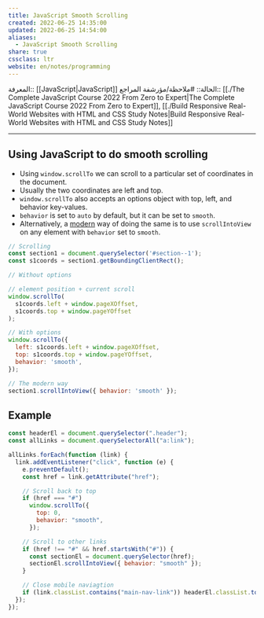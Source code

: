 ```yaml
---
title: JavaScript Smooth Scrolling
created: 2022-06-25 14:35:00
updated: 2022-06-25 14:54:00
aliases:
  - JavaScript Smooth Scrolling
share: true
cssclass: ltr
website: en/notes/programming
---
```


المعرفة:: [[JavaScript|JavaScript]]
الحالة:: #ملاحظة/مؤرشفة
المراجع:: [[./The Complete JavaScript Course 2022 From Zero to Expert|The Complete JavaScript Course 2022 From Zero to Expert]], [[./Build Responsive Real-World Websites with HTML and CSS Study Notes|Build Responsive Real-World Websites with HTML and CSS Study Notes]]

---

## Using JavaScript to do smooth scrolling

- Using `window.scrollTo` we can scroll to a particular set of coordinates in the document.
- Usually the two coordinates are left and top.
- `window.scrollTo` also accepts an options object with top, left, and behavior key-values.
- `behavior` is set to `auto` by default, but it can be set to `smooth`.
- Alternatively, a [modern](https://caniuse.com/scrollintoview) way of doing the same is to use `scrollIntoView` on any element with `behavior` set to `smooth`.

```js
// Scrolling
const section1 = document.querySelector('#section--1');
const s1coords = section1.getBoundingClientRect();

// Without options

// element position + current scroll
window.scrollTo(
  s1coords.left + window.pageXOffset,
  s1coords.top + window.pageYOffset
);

// With options
window.scrollTo({
  left: s1coords.left + window.pageXOffset,
  top: s1coords.top + window.pageYOffset,
  behavior: 'smooth',
});

// The modern way
section1.scrollIntoView({ behavior: 'smooth' });
```

## Example

```js
const headerEl = document.querySelector(".header");
const allLinks = document.querySelectorAll("a:link");

allLinks.forEach(function (link) {
  link.addEventListener("click", function (e) {
    e.preventDefault();
    const href = link.getAttribute("href");

    // Scroll back to top
    if (href === "#")
      window.scrollTo({
        top: 0,
        behavior: "smooth",
      });

    // Scroll to other links
    if (href !== "#" && href.startsWith("#")) {
      const sectionEl = document.querySelector(href);
      sectionEl.scrollIntoView({ behavior: "smooth" });
    }

    // Close mobile naviagtion
    if (link.classList.contains("main-nav-link")) headerEl.classList.toggle("nav-open");
  });
});
```
